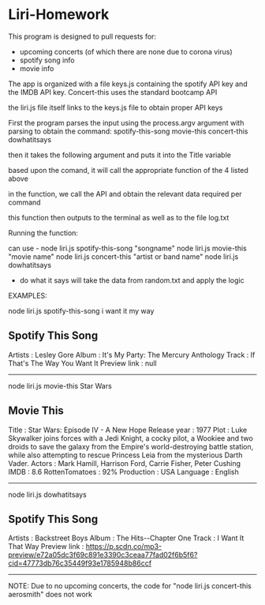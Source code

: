 # Liri-Homework
This program is designed to pull requests for:
* upcoming concerts (of which there are none due to corona virus)
* spotify song info
* movie info

The app is organized with a file keys.js containing the spotify API key and the IMDB API key.
Concert-this uses the standard bootcamp API

the liri.js file itself links to the keys.js file to obtain proper API keys

First the program parses the input using the process.argv argument with parsing to obtain the command:
spotify-this-song
movie-this
concert-this
dowhatitsays

then it takes the following argument and puts it into the Title variable

based upon the comand, it will call the appropriate function of the 4 listed above

in the function, we call the API and obtain the relevant data required per command

this function then outputs to the terminal as well as to the file log.txt

Running the function:

can use -
node liri.js spotify-this-song "songname"
node liri.js movie-this "movie name"
node liri.js concert-this "artist or band name"
node liri.js dowhatitsays
* do what it says will take the data from random.txt and apply the logic

EXAMPLES:

node liri.js spotify-this-song i want it my way

Spotify This Song
------------------------------------------------------------

Artists      : Lesley Gore
Album        : It's My Party: The Mercury Anthology
Track        : If That's The Way You Want It
Preview link : null

------------------------------------------------------------

node liri.js movie-this Star Wars

Movie This
------------------------------------------------------------

Title          : Star Wars: Episode IV - A New Hope
Release year   : 1977
Plot           : Luke Skywalker joins forces with a Jedi Knight, a cocky pilot, a Wookiee and two droids to save the galaxy from the Empire's world-destroying battle station, while also attempting to rescue Princess Leia from the mysterious Darth Vader.
Actors         : Mark Hamill, Harrison Ford, Carrie Fisher, Peter Cushing
IMDB           : 8.6
RottenTomatoes : 92%
Production     : USA
Language       : English

-------------------------------------------------------------

node liri.js dowhatitsays

Spotify This Song
------------------------------------------------------------

Artists      : Backstreet Boys
Album        : The Hits--Chapter One
Track        : I Want It That Way
Preview link : https://p.scdn.co/mp3-preview/e72a05dc3f69c891e3390c3ceaa77fad02f6b5f6?cid=47773db76c35449f93e1785948b86ccf

------------------------------------------------------------

NOTE:  Due to no upcoming concerts, the code for "node liri.js concert-this aerosmith" does not work

